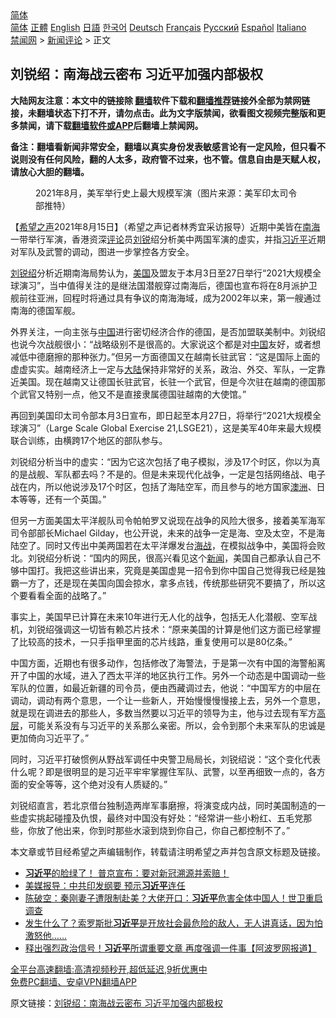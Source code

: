  <!-- 面包屑导航 --> <div class="breadcrumb"><!-- GTranslate: https://gtranslate.io/ -->  <div class="switcher notranslate">  <div class="selected">  <a href="#" onclick="return false;"> 简体</a>  </div>  <div class="option">  <a href="https://www.bannedbook.org" onclick="doGTranslate('zh-CN|zh-CN');jQuery('div.switcher div.selected a').html(jQuery(this).html());return false;" title="简体中文" class="nturl selected"> 简体</a>  <a href="https://www.bannedbook.org/zh-tw/" onclick="doGTranslate('zh-CN|zh-TW');jQuery('div.switcher div.selected a').html(jQuery(this).html());return false;" title="繁體中文" class="nturl"> 正體</a>  <a href="https://www.bannedbook.org/en/" onclick="doGTranslate('zh-CN|en');jQuery('div.switcher div.selected a').html(jQuery(this).html());return false;" title="English" class="nturl"> English</a>  <a href="https://www.bannedbook.org/ja/" onclick="doGTranslate('zh-CN|ja');jQuery('div.switcher div.selected a').html(jQuery(this).html());return false;" title="日本語" class="nturl"> 日語</a>  <a href="https://www.bannedbook.org/ko/" onclick="doGTranslate('zh-CN|ko');jQuery('div.switcher div.selected a').html(jQuery(this).html());return false;" title="한국어" class="nturl"> 한국어</a>  <a href="https://www.bannedbook.org/de/" onclick="doGTranslate('zh-CN|de');jQuery('div.switcher div.selected a').html(jQuery(this).html());return false;" title="Deutsch" class="nturl"> Deutsch</a>  <a href="https://www.bannedbook.org/fr/" onclick="doGTranslate('zh-CN|fr');jQuery('div.switcher div.selected a').html(jQuery(this).html());return false;" title="Français" class="nturl"> Français</a>  <a href="https://www.bannedbook.org/ru/" onclick="doGTranslate('zh-CN|ru');jQuery('div.switcher div.selected a').html(jQuery(this).html());return false;" title="Русский" class="nturl"> Русский</a>  <a href="https://www.bannedbook.org/es/" onclick="doGTranslate('zh-CN|es');jQuery('div.switcher div.selected a').html(jQuery(this).html());return false;" title="Español" class="nturl"> Español</a>  <a href="https://www.bannedbook.org/it/" onclick="doGTranslate('zh-CN|it');jQuery('div.switcher div.selected a').html(jQuery(this).html());return false;" title="Italiano" class="nturl"> Italiano</a>  </div>  </div>      <div class='breadcrumb-sub'><!-- Breadcrumb NavXT 6.3.0 --> <a href="https://www.bannedbook.org/" class="home">禁闻网</a> &gt; <a href="https://www.bannedbook.org/bnews/comments/" class="category">新闻评论</a> &gt; 正文</div></div><h2>刘锐绍：南海战云密布 习近平加强内部极权</h2> <p class="notice"><b>大陆网友注意：本文中的链接除 <a href="https://github.com/bannedbook/fanqiang" >翻墙</a>软件下载和<a href="https://github.com/killgcd/justmysocks/blob/master/README.md">翻墙推荐</a>链接外全部为禁网链接，未翻墙状态下打不开，请勿点击。此为文字版禁闻，欲看图文视频完整版和更多禁闻，请下载<a href="https://github.com/bannedbook/fanqiang">翻墙软件或APP</a>后翻墙上禁闻网。</p><p>备注：翻墙看新闻非常安全，翻墙以真实身份发表敏感言论有一定风险，但只看不说则没有任何风险，翻的人太多，政府管不过来，也不管。信息自由是天赋人权，请放心大胆的翻墙。</b></p>  <div class="entry"> <figure> <p><figcaption>2021年8月，美军举行史上最大规模军演（图片来源：美军印太司令部推特）</figcaption></figure> <p>【<span class='wp_keywordlink_affiliate'><a href="https://www.soundofhope.org" title="希望之声" target="_blank">希望之声</a></span>2021年8月15日】（希望之声记者林秀宜采访报导）近期中美皆在<a href="https://www.bannedbook.org/bnews/tag/%e5%8d%97%e6%b5%b7/" class="st_tag internal_tag" rel="tag" title="标签 南海 下的日志">南海</a>一带举行军演，香港资深<span class='wp_keywordlink_affiliate'><a href="https://www.bannedbook.org/bnews/comments/" title="新闻评论" target="_blank">评论</a></span>员<a href="https://www.bannedbook.org/bnews/tag/%e5%88%98%e9%94%90/" class="st_tag internal_tag" rel="tag" title="标签 刘锐 下的日志">刘锐</a>绍分析美中两国军演的虚实，并指<a href="https://www.bannedbook.org/bnews/tag/%e4%b9%a0%e8%bf%91%e5%b9%b3/" class="st_tag internal_tag" rel="tag" title="标签 习近平 下的日志">习近平</a>近期对军队及武警的调动，图进一步掌控各方安全。</p> <p><a href="https://www.bannedbook.org/bnews/tag/%e5%88%98%e9%94%90%e7%bb%8d/" class="st_tag internal_tag" rel="tag" title="标签 刘锐绍 下的日志">刘锐绍</a>分析近期南海局势认为，<a href="https://www.bannedbook.org/bnews/tag/%e7%be%8e%e5%9b%bd/" class="st_tag internal_tag" rel="tag" title="标签 美国 下的日志">美国</a>及盟友于本月3日至27日举行“2021大规模全球演习”，当中值得关注的是继法国潜舰穿过南海后，德国也宣布将在8月派护卫舰前往亚洲，回程时将通过具有争议的南海海域，成为2002年以来，第一艘通过南海的德国军舰。</p> <p>外界关注，一向主张与<span class='wp_keywordlink_affiliate'><a href="https://www.bannedbook.org/" title="中国" target="_blank">中国</a></span>进行密切经济合作的德国，是否加盟联美制中。刘锐绍也说今次战舰很小：“战略级别不是很高的。大家说这个都是对<a href="https://www.bannedbook.org/bnews/tag/%E4%B8%AD%E5%9B%BD/" class="st_tag internal_tag" rel="tag" title="标签 中国 下的日志">中国</a>友好，或者想减低中德磨擦的那种张力。”但另一方面德国又在越南长驻武官：“这是国际上面的虚虚实实。越南经济上一定与<span class='wp_keywordlink_affiliate'><a href="https://www.bannedbook.org/" title="大陆" target="_blank">大陆</a></span>保持非常好的关系，政治、外交、军队，一定靠近美国。现在越南又让德国长驻武官，长驻一个武官，但是今次驻在越南的德国那个武官又特别一点，他又不是直接隶属德国驻越南的大使馆。”</p>  <p>再回到美国印太司令部本月3日宣布，即日起至本月27日，将举行“2021大规模全球演习”（Large Scale Global Exercise 21,LSGE21），这是美军40年来最大规模联合训练，由横跨17个地区的部队参与。</p> <p>刘锐绍分析当中的虚实：“因为它这次包括了电子模拟，涉及17个时区，你以为真的是战舰、军队都去吗？不是的。但是未来现代化战争，一定是包括网络战、电子战在内，所以他说涉及17个时区，包括了海陆空军，而且参与的地方国家<a href="https://www.bannedbook.org/bnews/tag/%e6%be%b3%e6%b4%b2/" class="st_tag internal_tag" rel="tag" title="标签 澳洲 下的日志">澳洲</a>、日本等等，还有一个英国。”</p> <p>但另一方面美国太平洋舰队司令帕帕罗又说现在战争的风险大很多，接着美军海军司令部部长Michael Gilday，也公开说，未来的战争一定是海、空及太空，不是海陆空了。同时又传出中美两国若在太平洋爆发台<a href="https://www.bannedbook.org/bnews/tag/%e6%b5%b7%e6%88%98/" class="st_tag internal_tag" rel="tag" title="标签 海战 下的日志">海战</a>，在模拟战争中，美国将会败北。刘锐绍分析说：“国内的网民，很高兴看见这个<span class='wp_keywordlink_affiliate'><a href="https://www.bannedbook.org/" title="新闻">新闻</a></span>，美国自己都承认自己不够中国打。我把这些讲出来，究竟是美国虚晃一招令到你中国自己觉得我已经是独霸一方了，还是现在美国向国会掠水，拿多点钱，传统那些研究不要搞了，所以这个要看看全面的战略了。”</p>  <p>事实上，美国早已计算在未来10年进行无人化的战争，包括无人化潜舰、空军战机，刘锐绍强调这一切皆有赖芯片技术：“原来美国的计算是他们这方面已经掌握了比较高的技术，一只手指甲里面的芯片线路，重复使用可以是80亿条。”</p> <p>中国方面，近期也有很多动作，包括修改了海警法，于是第一次有中国的海警船离开了中国的水域，进入了西太平洋的地区执行工作。另外一个动态是中国调动一些军队的位置，如最近新疆的司令员，便由西藏调过去，他说：“中国军方的中层在调动，调动有两个意思，一个让一些新人，开始慢慢慢慢接上去，另外一个意思，就是现在调进去的那些人，多数当然要以习近平的领导为主，他与过去现有军方<span class='wp_keywordlink_affiliate'><a href="https://www.bannedbook.org/bnews/ccpdope/" title="中共高层内幕" target="_blank">高层</a></span>，可能关系没有与习近平的关系那么亲密。所以，会令到那个未来军队的忠诚是更加倚向习近平了。”</p> <p>同时，习近平打破惯例从野战军调任中央警卫局局长，刘锐绍说：“这个变化代表什么呢？即是很明显的是习近平牢牢掌握住军队、武警，以至再细致一点的，各方面的安全等等，这个绝对没有人质疑的。”</p>  <p>刘锐绍直言，若北京借台独制造两岸军事磨擦，将演变成内战，同时美国制造的一些虚实挑起碰撞及仇恨，最终对中国没有好处：“经常讲一些小粉红、五毛党那些，你放了他出来，你到时那些水滚到烧到你自己，你自己都控制不了。”</p> <p>本文章或节目经希望之声编辑制作，转载请注明希望之声并包含原文标题及链接。 </p> <ul class='op-related-articles' title='相关阅读'> <li><a href='https://www.bannedbook.org/bnews/bannedvideo/20210815/1606848.html' target='_blank'><b>习近平</b>的脸绿了！    普京宣布：要对新冠溯源并索赔！</a></li> <li><a href='https://www.bannedbook.org/bnews/bannedvideo/20210815/1606787.html' target='_blank'>美媒报导：中共印发纲要 预示<b>习近平</b>连任</a></li> <li><a href='https://www.bannedbook.org/bnews/bannedvideo/20210815/1606772.html' target='_blank'>陈破空：秦刚妻子遭限制赴美？大佬开口：<b>习近平</b>危害全体中国人！世卫重启调查</a></li> <li><a href='https://www.bannedbook.org/bnews/bannedvideo/20210815/1606765.html' target='_blank'>发生什么了？索罗斯批<b>习近平</b>是开放社会最危险的敌人，无人讲真话，因为怕激怒他……</a></li> <li><a href='https://www.bannedbook.org/bnews/topimagenews/20210815/1606732.html' target='_blank'>释出强烈政治信号！<b>习近平</b>所谓重要文章 再度强调一件事【阿波罗网报道】</a></li> </ul> <p class="texttj"> <a href="https://github.com/bannedbook/fanqiang/wiki/V2ray%E6%9C%BA%E5%9C%BA" target="_blank">全平台高速翻墙:高清视频秒开,超低延迟,9折优惠中</a><br/> <a href="https://github.com/bannedbook/fanqiang/wiki/%E7%A6%81%E9%97%BB%E7%BD%91%E5%AE%89%E5%8D%93%E7%BF%BB%E5%A2%99%E6%96%B0%E9%97%BBAPP" target="_blank">免费PC翻墙、安卓VPN翻墙APP</a></p> <p>原文链接：<a class="src_link"  href="https://www.soundofhope.org/post/535634" target="_blank">刘锐绍：南海战云密布 习近平加强内部极权</a></p><a name='sharetosocial'></a>  <div style="margin-bottom:5px;padding-bottom:5px;clear:both"> <div id="archive-pix-1" class="banner-ads"> <!-- AuctionX Display platform tag START --> <div id="26318x728x90x621x_ADSLOT2" clicktrack="%%CLICK_URL_ESC%%"></div> <!-- AuctionX Display platform tag END --> </div> <div id="archive-pix-2" class="banner-ads"> <!-- AuctionX Display platform tag START --> <div id="26315x300x250x621x_ADSLOT2" clicktrack="%%CLICK_URL_ESC%%"></div> <!-- AuctionX Display platform tag END --> </div> </div>  <div id="archive-pix-1" class="banner-ads"> <!-- AuctionX Display platform tag START --> <div id="26318x728x90x621x_ADSLOT3" clicktrack="%%CLICK_URL_ESC%%"></div> <!-- AuctionX Display platform tag END --> </div> </div><!--END ENTRY--> 